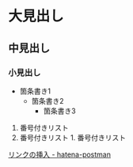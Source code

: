 # 大見出し
## 中見出し
### 小見出し

- 箇条書き1
  - 箇条書き2
    - 箇条書き3

1. 番号付きリスト
  1. 番号付きリスト
    1. 番号付きリスト

[リンクの挿入 - hatena-postman](https://github.com/various999stars/hatena-postman)